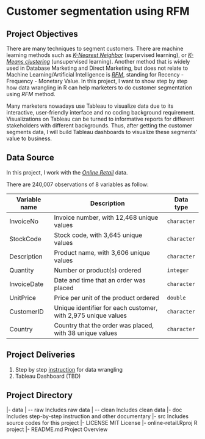 # Customer segmentation using RFM

## **Project Objectives**

There are many techniques to segment customers. There are machine learning methods such as [*K-Nearest Neighbor*](https://en.wikipedia.org/wiki/K-nearest_neighbors_algorithm) (supervised learning), or [*K-Means clustering*](https://en.wikipedia.org/wiki/K-means_clustering) (unsupervised learning). Another method that is widely used in Database Marketing and Direct Marketing, but does not relate to Machine Learning/Artificial Intelligence is [*RFM*](https://en.wikipedia.org/wiki/RFM_(customer_value)), standing for Recency - Frequency - Monetary Value. In this project, I want to show step by step how data wrangling in R can help marketers to do customer segmentation using *RFM* method. 

Many marketers nowadays use Tableau to visualize data due to its interactive, user-friendly interface and no coding background requirement. Visualizations on Tableau can be turned to informative reports for different stakeholders with different backgrounds. Thus, after getting the customer segments data, I will build Tableau dashboards to visualize these segments' value to business. 

## **Data Source**

In this project, I work with the [*Online Retail*](https://www.kaggle.com/sanjeet41/online-retail) data.

There are 240,007 observations of 8 variables as follow:

| Variable name | Description | Data type | 
|---------------|-------------|-----------|
| InvoiceNo     | Invoice number, with 12,468 unique values | `character` | 
| StockCode     | Stock code, with 3,645 unique values | `character` | 
| Description   | Product name, with 3,606 unique values | `character` | 
| Quantity      | Number or product(s) ordered          | `integer` | 
| InvoiceDate   | Date and time that an order was placed | `character` | 
| UnitPrice     | Price per unit of the product ordered | `double` |
| CustomerID    | Unique identifier for each customer, with 2,975 unique values | `character` |
| Country       | Country that the order was placed, with 38 unique values | `character` |

## **Project Deliveries**

1. Step by step [instruction](doc/dataprep.md) for data wrangling
2. Tableau Dashboard (TBD)

## **Project Directory**

|- data
|  -- raw                     Includes raw data
|  -- clean                   Includes clean data
|- doc                        Includes step-by-step instruction and other documentary 
|- src                        Includes source codes for this project
|- LICENSE                    MIT License
|- online-retail.Rproj        R project
|- README.md                  Project Overview





